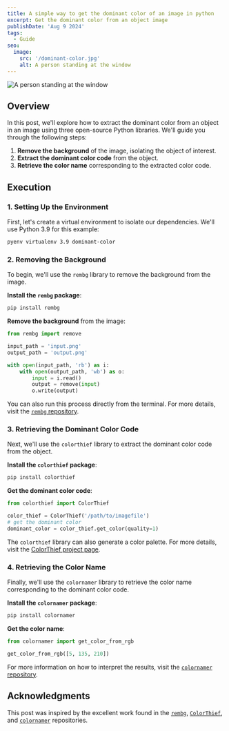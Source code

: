 ```yaml
---
title: A simple way to get the dominant color of an image in python
excerpt: Get the dominant color from an object image 
publishDate: 'Aug 9 2024'
tags:
  - Guide
seo:
  image:
    src: '/dominant-color.jpg'
    alt: A person standing at the window
---
```


![A person standing at the window](/dominant-color.jpg)

## Overview

In this post, we'll explore how to extract the dominant color from an object in an image using three open-source Python libraries. We'll guide you through the following steps:

1. **Remove the background** of the image, isolating the object of interest.
2. **Extract the dominant color code** from the object.
3. **Retrieve the color name** corresponding to the extracted color code.

## Execution

### 1. Setting Up the Environment

First, let's create a virtual environment to isolate our dependencies. We'll use Python 3.9 for this example:

```bash
pyenv virtualenv 3.9 dominant-color
```

### 2. Removing the Background

To begin, we'll use the `rembg` library to remove the background from the image.

**Install the `rembg` package**:

```bash
pip install rembg
```

**Remove the background** from the image:

```python
from rembg import remove

input_path = 'input.png'
output_path = 'output.png'

with open(input_path, 'rb') as i:
    with open(output_path, 'wb') as o:
        input = i.read()
        output = remove(input)
        o.write(output)
```

You can also run this process directly from the terminal. For more details, visit the [`rembg` repository](https://github.com/danielgatis/rembg).

### 3. Retrieving the Dominant Color Code

Next, we'll use the `colorthief` library to extract the dominant color code from the object.

**Install the `colorthief` package**:

```bash
pip install colorthief
```

**Get the dominant color code**:

```python
from colorthief import ColorThief

color_thief = ColorThief('/path/to/imagefile')
# get the dominant color
dominant_color = color_thief.get_color(quality=1)
```

The `colorthief` library can also generate a color palette. For more details, visit the [ColorThief project page](https://github.com/fengsp/color-thief-py).

### 4. Retrieving the Color Name

Finally, we'll use the `colornamer` library to retrieve the color name corresponding to the dominant color code.

**Install the `colornamer` package**:

```bash
pip install colornamer
```

**Get the color name**:

```python
from colornamer import get_color_from_rgb

get_color_from_rgb([5, 135, 210])
```

For more information on how to interpret the results, visit the [`colornamer` repository](https://github.com/kevinwuhoo/colornamer).

## Acknowledgments

This post was inspired by the excellent work found in the [`rembg`](https://github.com/danielgatis/rembg), [`ColorThief`](https://github.com/fengsp/color-thief-py), and [`colornamer`](https://github.com/kevinwuhoo/colornamer) repositories.
